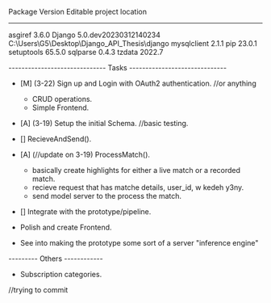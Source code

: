 Package     Version               Editable project location
----------- --------------------- --------------------------------------------
asgiref     3.6.0
Django      5.0.dev20230312140234 C:\Users\G5\Desktop\Django_API_Thesis\django
mysqlclient 2.1.1
pip         23.0.1
setuptools  65.5.0
sqlparse    0.4.3
tzdata      2022.7



------------------------------ Tasks ------------------------------
* [M] (3-22) Sign up and Login with OAuth2 authentication. //or anything
    * CRUD operations.
    * Simple Frontend. 
* [A] (3-19) Setup the initial Schema. //basic testing.
* [] RecieveAndSend().
* [A] (//update on 3-19) ProcessMatch().
    - basically create highlights for either a live match or a recorded match.
    - recieve request that has matche details, user_id, w kedeh y3ny.
    - send model server to the process the match.
* [] Integrate with the prototype/pipeline.
* Polish and create Frontend.

* See into making the prototype some sort of a server "inference engine" 


--------- Others ------------
* Subscription categories.

//trying to commit